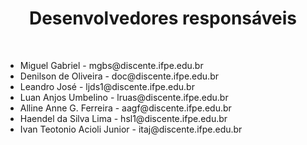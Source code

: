 <h1 align="center">Desenvolvedores responsáveis</h1> <br>
<ul> 
  <li> Miguel Gabriel - mgbs@discente.ifpe.edu.br</li> 
  <li> Denilson de Oliveira - doc@discente.ifpe.edu.br</li> 
  <li> Leandro José - ljds1@discente.ifpe.edu.br</li>
  <li> Luan Anjos Umbelino - lruas@discente.ifpe.edu.br </li>
  <li> Alline Anne G. Ferreira - aagf@discente.ifpe.edu.br </li>
  <li> Haendel da Silva Lima - hsl1@discente.ifpe.edu.br </ li > 
  <li>Ivan Teotonio Acioli Junior - itaj@discente.ifpe.edu.br</li>
</ul>
  
 
